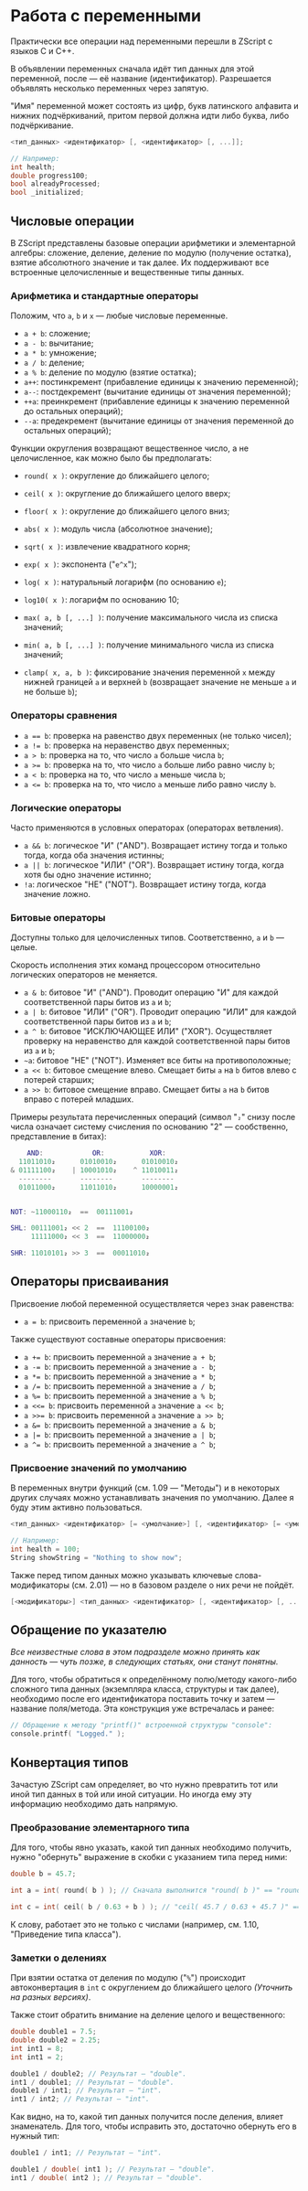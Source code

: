 # Работа с переменными

Практически все операции над переменными перешли в ZScript с языков C и C++.

В объявлении переменных сначала идёт тип данных для этой переменной, после — её название (идентификатор). Разрешается объявлять несколько переменных через запятую.

"Имя" переменной может состоять из цифр, букв латинского алфавита и нижних подчёркиваний, притом первой должна идти либо буква, либо подчёркивание.

```C
<тип_данных> <идентификатор> [, <идентификатор> [, ...]];

// Например:
int health;
double progress100;
bool alreadyProcessed;
bool _initialized;
```



## Числовые операции

В ZScript представлены базовые операции арифметики и элементарной алгебры: сложение, деление, деление по модулю (получение остатка), взятие абсолютного значение и так далее. Их поддерживают все встроенные целочисленные и вещественные типы данных.

### Арифметика и стандартные операторы

Положим, что `a`, `b` и `x` — любые числовые переменные.

* `a + b`: сложение;
* `a - b`: вычитание;
* `a * b`: умножение;
* `a / b`: деление;
* `a % b`: деление по модулю (взятие остатка);
* `a++`: постинкремент (прибавление единицы к значению переменной);
* `a--`: постдекремент (вычитание единицы от значения переменной);
* `++a`: преинкремент (прибавление единицы к значению переменной до остальных операций);
* `--a`: предекремент (вычитание единицы от значения переменной до остальных операций);

Функции округления возвращают вещественное число, а не целочисленное, как можно было бы предполагать:

* `round( x )`: округление до ближайшего целого;
* `ceil( x )`: округление до ближайшего целого вверх;
* `floor( x )`: округление до ближайшего целого вниз;

* `abs( x )`: модуль числа (абсолютное значение);
* `sqrt( x )`: извлечение квадратного корня;
* `exp( x )`: экспонента ("`e^x`");
* `log( x )`: натуральный логарифм (по основанию `e`);
* `log10( x )`: логарифм по основанию 10;
* `max( a, b [, ...] )`: получение максимального числа из списка значений;
* `min( a, b [, ...] )`: получение минимального числа из списка значений;
* `clamp( x, a, b )`: фиксирование значения переменной `x` между нижней границей `a` и верхней `b` (возвращает значение не меньше `a` и не больше `b`);

### Операторы сравнения

* `a == b`: проверка на равенство двух переменных (не только чисел);
* `a != b`: проверка на неравенство двух переменных;
* `a > b`: проверка на то, что число `a` больше числа `b`;
* `a >= b`: проверка на то, что число `a` больше либо равно числу `b`;
* `a < b`: проверка на то, что число `a` меньше числа `b`;
* `a <= b`: проверка на то, что число `a` меньше либо равно числу `b`.

### Логические операторы

Часто применяются в условных операторах (операторах ветвления).

* `a && b`: логическое "И" ("AND"). Возвращает истину тогда и только тогда, когда оба значения истинны;
* `a || b`: логическое "ИЛИ" ("OR"). Возвращает истину тогда, когда хотя бы одно значение истинно;
* `!a`: логическое "НЕ" ("NOT"). Возвращает истину тогда, когда значение ложно.

### Битовые операторы

Доступны только для целочисленных типов. Соответственно, `a` и `b` — целые.

Скорость исполнения этих команд процессором относительно логических операторов не меняется.

* `a & b`: битовое "И" ("AND"). Проводит операцию "И" для каждой соответственной пары битов из `a` и `b`;
* `a | b`: битовое "ИЛИ" ("OR"). Проводит операцию "ИЛИ" для каждой соответственной пары битов из `a` и `b`;
* `a ^ b`: битовое "ИСКЛЮЧАЮЩЕЕ ИЛИ" ("XOR"). Осуществляет проверку на неравенство для каждой соответственной пары битов из `a` и `b`;
* `~a`: битовое "НЕ" ("NOT"). Изменяет все биты на противоположные;
* `a << b`: битовое смещение влево. Смещает биты `a` на `b` битов влево с потерей старших;
* `a >> b`: битовое смещение вправо. Смещает биты `a` на `b` битов вправо с потерей младших.

Примеры результата перечисленных операций (символ "`₂`" снизу после числа означает систему счисления по основанию "2" — сообственно, представление в битах):

```m
    AND:            OR:           XOR:
  11011010₂      01010010₂      01010010₂
& 01111100₂    | 10001010₂    ^ 11010011₂
  --------       --------       --------
  01011000₂      11011010₂      10000001₂


NOT: ~11000110₂  ==  00111001₂

SHL: 00111001₂ << 2  ==  11100100₂
     11111000₂ << 3  ==  11000000₂

SHR: 11010101₂ >> 3  ==  00011010₂
```



## Операторы присваивания

Присвоение любой переменной осуществляется через знак равенства:

* `a = b`: присвоить переменной `a` значение `b`;

Также существуют составные операторы присвоения:

* `a += b`: присвоить переменной `a` значение `a + b`;
* `a -= b`: присвоить переменной `a` значение `a - b`;
* `a *= b`: присвоить переменной `a` значение `a * b`;
* `a /= b`: присвоить переменной `a` значение `a / b`;
* `a %= b`: присвоить переменной `a` значение `a % b`;
* `a <<= b`: присвоить переменной `a` значение `a << b`;
* `a >>= b`: присвоить переменной `a` значение `a >> b`;
* `a &= b`: присвоить переменной `a` значение `a & b`;
* `a |= b`: присвоить переменной `a` значение `a | b`;
* `a ^= b`: присвоить переменной `a` значение `a ^ b`;

### Присвоение значений по умолчанию

В переменных внутри функций (см. 1.09 — "Методы") и в некоторых других случаях можно устанавливать значения по умолчанию. Далее я буду этим активно пользоваться.

```C
<тип_данных> <идентификатор> [= <умолчание>] [, <идентификатор> [= <умолчание>] [, ...]];

// Например:
int health = 100;
String showString = "Nothing to show now";
```

Также перед типом данных можно указывать ключевые слова-модификаторы (см. 2.01) — но в базовом разделе о них речи не пойдёт.

```C
[<модификаторы>] <тип_данных> <идентификатор> [, <идентификатор> [, ...]];
```




## Обращение по указателю

_Все неизвестные слова в этом подразделе можно принять как данность — чуть позже, в следующих статьях, они станут понятны._

Для того, чтобы обратиться к определённому полю/методу какого-либо сложного типа данных (экземпляра класса, структуры и так далее), необходимо после его идентификатора поставить точку и затем — название поля/метода. Эта конструкция уже встречалась и ранее:

```CPP
// Обращение к методу "printf()" встроенной структуры "console":
console.printf( "Logged." );
```



## Конвертация типов

Зачастую ZScript сам определяет, во что нужно превратить тот или иной тип данных в той или иной ситуации. Но иногда ему эту информацию необходимо дать напрямую.

### Преобразование элементарного типа

Для того, чтобы явно указать, какой тип данных необходимо получить, нужно "обернуть" выражение в скобки с указанием типа перед ними:

```C
double b = 45.7;

int a = int( round( b ) ); // Сначала выполнится "round( b )" == "round( 45.7 )" == "46.0", затем — преобразование в целочисленное ("46").

int c = int( ceil( b / 0.63 + b ) ); // "ceil( 45.7 / 0.63 + 45.7 )" == "ceil( 72.5397 + 45.7 )" == "ceil( 118.2397 )" == "119.0". После приведения к целому получится "119".
```

К слову, работает это не только с числами (например, см. 1.10, "Приведение типа класса").

### Заметки о делениях

При взятии остатка от деления по модулю ("`%`") происходит автоконвертация в `int` с округлением до ближайшего целого _(Уточнить на разных версиях)_.

Также стоит обратить внимание на деление целого и вещественного:

```C
double double1 = 7.5;
double double2 = 2.25;
int int1 = 8;
int int1 = 2;

double1 / double2; // Результат — "double".
int1 / double1; // Результат — "double".
double1 / int1; // Результат — "int".
int1 / int2; // Результат — "int".
```

Как видно, на то, какой тип данных получится после деления, влияет знаменатель. Для того, чтобы исправить это, достаточно обернуть его в нужный тип:

```C
double1 / int1; // Результат — "int".

double1 / double( int1 ); // Результат — "double".
int1 / double( int2 ); // Результат — "double".
```
